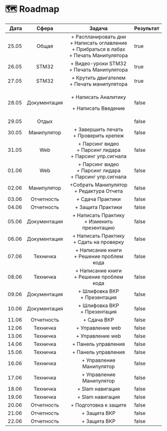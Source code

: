 # 🗺 Roadmap

<table><thead><tr><th align="right">Дата</th><th align="center">Сфера</th><th align="center">Задача</th><th data-type="checkbox">Результат</th></tr></thead><tbody><tr><td align="right">25.05</td><td align="center">Общая</td><td align="center">+ Распланировать дни<br>+ Написать оглавление<br>+ Прибраться в лабах<br>+ Печать Манипулятора</td><td>true</td></tr><tr><td align="right">26.05</td><td align="center">STM32</td><td align="center">+ Видео-уроки STM32<br>+ Печать Манипулятора</td><td>true</td></tr><tr><td align="right">27.05</td><td align="center">STM32</td><td align="center">+ Крутить двигателем<br>+ Печать манипулятора</td><td>true</td></tr><tr><td align="right">28.05</td><td align="center">Документация</td><td align="center"><p>+ Написать Аналитику</p><p>+ Написать Введение </p></td><td>false</td></tr><tr><td align="right">29.05</td><td align="center">Отдых</td><td align="center"></td><td>false</td></tr><tr><td align="right">30.05</td><td align="center">Манипулятор</td><td align="center">+ Завершить печать<br>+ Проверить крепеж</td><td>false</td></tr><tr><td align="right">31.05</td><td align="center">Web</td><td align="center">+ Парсинг видео<br>+ Парсинг лидара<br>+ Парсинг упр.сигнала</td><td>false</td></tr><tr><td align="right">01.06</td><td align="center">  Web</td><td align="center">+ Парсинг видео<br>+ Парсинг лидара<br>+ Парсинг упр.сигнала</td><td>false</td></tr><tr><td align="right">02.06</td><td align="center">Манипулятор</td><td align="center">+Собрать Манипулятор<br>+ Редактура Отчета</td><td>false</td></tr><tr><td align="right">03.06</td><td align="center">Отчетность</td><td align="center">+ Сдача Практики</td><td>false</td></tr><tr><td align="right">04.06</td><td align="center">Отчетность</td><td align="center">+ Защита Практики</td><td>false</td></tr><tr><td align="right">05.06</td><td align="center">Документация</td><td align="center">+ Написать Практику<br>+ Изменить презентацию</td><td>false</td></tr><tr><td align="right">06.06</td><td align="center">Документация</td><td align="center">+ Написать Практику<br>+ Сдать на проверку</td><td>false</td></tr><tr><td align="right">07.06</td><td align="center">Техничка</td><td align="center">+ Написание книги<br>+ Решение проблем кода</td><td>false</td></tr><tr><td align="right">08.06</td><td align="center">Техничка</td><td align="center">+ Написание книги<br>+ Решение проблем кода</td><td>false</td></tr><tr><td align="right">09.06</td><td align="center">Документация</td><td align="center">+ Шлифовка ВКР<br>+ Презентация</td><td>false</td></tr><tr><td align="right">10.06</td><td align="center">Документация</td><td align="center">+ Шлифовка ВКР<br>+ Презентация</td><td>false</td></tr><tr><td align="right">11.06</td><td align="center">Отчетность</td><td align="center">+ Сдача ВКР</td><td>false</td></tr><tr><td align="right">12.06</td><td align="center">Техничка</td><td align="center">+ Управление web</td><td>false</td></tr><tr><td align="right">13.06</td><td align="center">Техничка </td><td align="center">+ Управление web</td><td>false</td></tr><tr><td align="right">14.06</td><td align="center">Техничка</td><td align="center">+ Панель управления</td><td>false</td></tr><tr><td align="right">15.06</td><td align="center">Техничка </td><td align="center">+ Панель управления</td><td>false</td></tr><tr><td align="right">16.06</td><td align="center">Техничка </td><td align="center">+ Управление Манипулятор</td><td>false</td></tr><tr><td align="right">17.06</td><td align="center">Техничка </td><td align="center">+ Управление Манипулятор</td><td>false</td></tr><tr><td align="right">18.06</td><td align="center">Техничка </td><td align="center">+ Slam навигация</td><td>false</td></tr><tr><td align="right">19.06</td><td align="center">Техничка </td><td align="center">+ Slam навигация</td><td>false</td></tr><tr><td align="right">20.06</td><td align="center">Отчетность</td><td align="center">+ Подготовка к защите</td><td>false</td></tr><tr><td align="right">21.06</td><td align="center">Отчетность</td><td align="center">+ Защита ВКР</td><td>false</td></tr><tr><td align="right">22.06</td><td align="center">Отчетность</td><td align="center">+ Защита ВКР</td><td>false</td></tr></tbody></table>
